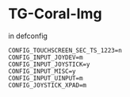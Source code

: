 # TG-Coral-Img
in defconfig

```CONFIG_INPUT_TOUCHSCREEN=n
CONFIG_TOUCHSCREEN_SEC_TS_1223=n
CONFIG_INPUT_JOYDEV=m
CONFIG_INPUT_JOYSTICK=y
CONFIG_INPUT_MISC=y
CONFIG_INPUT_UINPUT=m
CONFIG_JOYSTICK_XPAD=m

```
